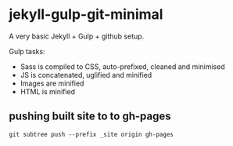 # jekyll-gulp-git-minimal

A very basic Jekyll + Gulp + github setup.

Gulp tasks:

* Sass is compiled to CSS, auto-prefixed, cleaned and minimised
* JS is concatenated, uglified and minified
* Images are minified
* HTML is minified


## pushing built site to to gh-pages

`git subtree push --prefix _site origin gh-pages`
